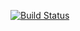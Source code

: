 [![Build Status](https://travis-ci.org/pakesteige/Practica.svg)](https://travis-ci.org/pakesteige/Practica)
